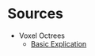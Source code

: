 # Sources
- Voxel Octrees
  - [Basic Explication](https://eisenwave.github.io/voxel-compression-docs/svo/svo.html)

